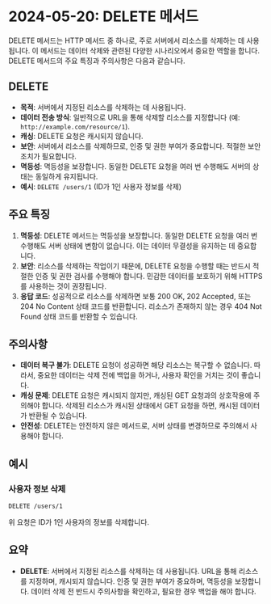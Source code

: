 # 2024-05-20: DELETE 메서드

DELETE 메서드는 HTTP 메서드 중 하나로, 주로 서버에서 리소스를 삭제하는 데 사용됩니다. 이 메서드는 데이터 삭제와 관련된 다양한 시나리오에서 중요한 역할을 합니다. DELETE 메서드의 주요 특징과 주의사항은 다음과 같습니다.

## DELETE

- **목적**: 서버에서 지정된 리소스를 삭제하는 데 사용됩니다.
- **데이터 전송 방식**: 일반적으로 URL을 통해 삭제할 리소스를 지정합니다 (예: `http://example.com/resource/1`).
- **캐싱**: DELETE 요청은 캐시되지 않습니다.
- **보안**: 서버에서 리소스를 삭제하므로, 인증 및 권한 부여가 중요합니다. 적절한 보안 조치가 필요합니다.
- **멱등성**: 멱등성을 보장합니다. 동일한 DELETE 요청을 여러 번 수행해도 서버의 상태는 동일하게 유지됩니다.
- **예시**: `DELETE /users/1` (ID가 1인 사용자 정보를 삭제)

## 주요 특징

1. **멱등성**: DELETE 메서드는 멱등성을 보장합니다. 동일한 DELETE 요청을 여러 번 수행해도 서버 상태에 변함이 없습니다. 이는 데이터 무결성을 유지하는 데 중요합니다.
2. **보안**: 리소스를 삭제하는 작업이기 때문에, DELETE 요청을 수행할 때는 반드시 적절한 인증 및 권한 검사를 수행해야 합니다. 민감한 데이터를 보호하기 위해 HTTPS를 사용하는 것이 권장됩니다.
3. **응답 코드**: 성공적으로 리소스를 삭제하면 보통 200 OK, 202 Accepted, 또는 204 No Content 상태 코드를 반환합니다. 리소스가 존재하지 않는 경우 404 Not Found 상태 코드를 반환할 수 있습니다.

## 주의사항

- **데이터 복구 불가**: DELETE 요청이 성공하면 해당 리소스는 복구할 수 없습니다. 따라서, 중요한 데이터는 삭제 전에 백업을 하거나, 사용자 확인을 거치는 것이 좋습니다.
- **캐싱 문제**: DELETE 요청은 캐시되지 않지만, 캐싱된 GET 요청과의 상호작용에 주의해야 합니다. 삭제된 리소스가 캐시된 상태에서 GET 요청을 하면, 캐시된 데이터가 반환될 수 있습니다.
- **안전성**: DELETE는 안전하지 않은 메서드로, 서버 상태를 변경하므로 주의해서 사용해야 합니다. 

## 예시

### 사용자 정보 삭제
```http
DELETE /users/1
```
위 요청은 ID가 1인 사용자의 정보를 삭제합니다.

## 요약

- **DELETE**: 서버에서 지정된 리소스를 삭제하는 데 사용됩니다. URL을 통해 리소스를 지정하며, 캐시되지 않습니다. 인증 및 권한 부여가 중요하며, 멱등성을 보장합니다. 데이터 삭제 전 반드시 주의사항을 확인하고, 필요한 경우 백업을 해야 합니다.
